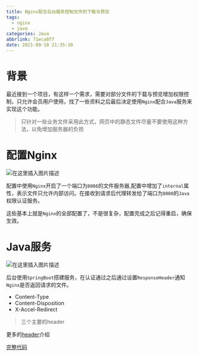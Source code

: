 ```yaml
---
title: Nginx配合后台服务控制文件的下载与预览
tags:
  - nginx
  - java
categories: Java
abbrlink: 71eca8f7
date: 2021-09-10 21:35:10
---
```


# 背景
最近接到一个项目，有这样一个需求，需要对部分文件的下载与预览增加权限控制，只允许会员用户使用，找了一些资料之后最后决定使用`Nginx`配合`Java`服务来实现这个功能。
> 只针对一些业务文件采用此方式，网页中的静态文件尽量不要使用这种方法，以免增加服务器的负担

#  配置Nginx
![在这里插入图片描述](https://img-blog.csdnimg.cn/20210328130245299.png?x-oss-process=image/watermark,type_ZmFuZ3poZW5naGVpdGk,shadow_10,text_aHR0cHM6Ly9ibG9nLmNzZG4ubmV0L2xpNTY3Mg==,size_16,color_FFFFFF,t_70)

配置中使用`Nginx`开启了一个端口为`8086`的文件服务器,配置中增加了`internal`属性，表示文件只允许内部访问。在接收到请求后代理转发给了端口为`8080`的`Java`权限认证服务。

这些基本上就是`Nginx`的全部配置了，不是很复杂，配置完成之后记得重启，确保生效。

# Java服务

![在这里插入图片描述](https://img-blog.csdnimg.cn/2021032813145673.png?x-oss-process=image/watermark,type_ZmFuZ3poZW5naGVpdGk,shadow_10,text_aHR0cHM6Ly9ibG9nLmNzZG4ubmV0L2xpNTY3Mg==,size_16,color_FFFFFF,t_70)

后台使用`SpringBoot`搭建服务，在认证通过之后通过设置`ResponseHeader`通知`Nginx`是否返回请求的文件。

* Content-Type
* Content-Disposition
*  X-Accel-Redirect
> 三个主要的header
> 
更多的[header](https://developer.mozilla.org/zh-CN/docs/Web/HTTP/Headers)介绍

[完整代码](https://github.com/lizeze/note/issues/43)